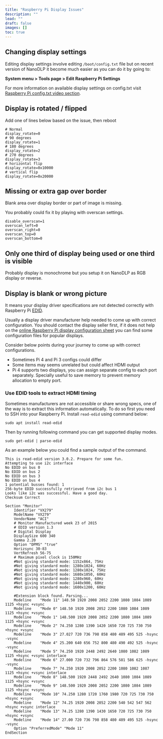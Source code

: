 ```yaml
---
title: "Raspberry Pi Display Issues"
description: ""
lead: ""
draft: false
images: []
toc: true
---
```

## Changing display settings

Editing display settings involve editing `/boot/config.txt` file but on recent version of NanoDLP it become much easier as you can do it by going to: 

**System menu > Tools page > Edit Raspberry Pi Settings**

For more information on available display settings on config.txt visit [Raspberry Pi config.txt video section](https://www.raspberrypi.org/documentation/configuration/config-txt/video.md).

## Display is rotated / flipped

Add one of lines below based on the issue, then reboot

```
# Normal
display_rotate=0
# 90 degrees
display_rotate=1
# 180 degrees
display_rotate=2
# 270 degrees
display_rotate=3
# horizontal flip
display_rotate=0x10000
# vertical flip
display_rotate=0x20000
```

## Missing or extra gap over border

Blank area over display border or part of image is missing.

You probably could fix it by playing with overscan settings.

```
disable_overscan=1
overscan_left=0
overscan_right=0
overscan_top=0
overscan_bottom=0
```

## Only one third of display being used or one third is visible

Probably display is monochrome but you setup it on NanoDLP as RGB display or reverse.

## Display is blank or wrong picture

It means your display driver specifications are not detected correctly with Raspberry Pi [EDID](https://en.wikipedia.org/wiki/Extended_Display_Identification_Data). 

Usually a display driver manufacturer help needed to come up with correct configuration. You should contact the display seller first, if it does not help on the [online Raspberry Pi display configuration sheet](https://docs.google.com/spreadsheets/d/1hSdkwEbtTrVbtTAgvv-0QcyMbztVJvU7GvOmZ8gp5Vk/edit#gid=0) you can find some configuration files for popular displays.

Consider below points during your journey to come up with correct configurations.

* Sometimes Pi 4 and Pi 3 configs could differ
* Some items may seems unrelated but could affect HDMI output
* Pi 4 supports two displays, you can assign separate config to each port separately. Specially useful to save memory to prevent memory allocation to empty port.

### Use EDID tools to extract HDMI timing

Sometimes manufacturers are not accessible or share wrong specs, one of the way is to extract this information automatically. To do so first you need to SSH into your Raspberry Pi. Install ```read-edid``` using command below:

```
sudo apt install read-edid
```

Then by running following command you can get supported display modes.

```
sudo get-edid | parse-edid
```

As an example below you could find a sample output of the command. 

```
This is read-edid version 3.0.2. Prepare for some fun.
Attempting to use i2c interface
No EDID on bus 0
No EDID on bus 2
No EDID on bus 3
No EDID on bus 4
1 potential busses found: 1
256-byte EDID successfully retrieved from i2c bus 1
Looks like i2c was successful. Have a good day.
Checksum Correct

Section "Monitor"
	Identifier "VX279"
	ModelName "VX279"
	VendorName "ACI"
	# Monitor Manufactured week 23 of 2015
	# EDID version 1.3
	# Digital Display
	DisplaySize 600 340
	Gamma 2.20
	Option "DPMS" "true"
	Horizsync 30-83
	VertRefresh 56-75
	# Maximum pixel clock is 150MHz
	#Not giving standard mode: 1152x864, 75Hz
	#Not giving standard mode: 1280x1024, 60Hz
	#Not giving standard mode: 1280x1024, 75Hz
	#Not giving standard mode: 1680x1050, 60Hz
	#Not giving standard mode: 1280x960, 60Hz
	#Not giving standard mode: 1440x900, 60Hz
	#Not giving standard mode: 1600x1200, 60Hz

	#Extension block found. Parsing...
	Modeline 	"Mode 11" 148.50 1920 2008 2052 2200 1080 1084 1089 1125 +hsync +vsync 
	Modeline 	"Mode 0" 148.50 1920 2008 2052 2200 1080 1084 1089 1125 +hsync +vsync 
	Modeline 	"Mode 1" 148.500 1920 2008 2052 2200 1080 1084 1089 1125 +hsync +vsync
	Modeline 	"Mode 2" 74.250 1280 1390 1420 1650 720 725 730 750 +hsync +vsync
	Modeline 	"Mode 3" 27.027 720 736 798 858 480 489 495 525 -hsync -vsync
	Modeline 	"Mode 4" 25.200 640 656 752 800 480 490 492 525 -hsync -vsync
	Modeline 	"Mode 5" 74.250 1920 2448 2492 2640 1080 1082 1089 1125 +hsync +vsync interlace
	Modeline 	"Mode 6" 27.000 720 732 796 864 576 581 586 625 -hsync -vsync
	Modeline 	"Mode 7" 74.250 1920 2008 2052 2200 1080 1082 1087 1125 +hsync +vsync interlace
	Modeline 	"Mode 8" 148.500 1920 2448 2492 2640 1080 1084 1089 1125 +hsync +vsync
	Modeline 	"Mode 9" 148.500 1920 2008 2052 2200 1080 1084 1089 1125 +hsync +vsync
	Modeline 	"Mode 10" 74.250 1280 1720 1760 1980 720 725 730 750 +hsync +vsync
	Modeline 	"Mode 12" 74.25 1920 2008 2052 2200 540 542 547 562 +hsync +vsync interlace
	Modeline 	"Mode 13" 74.25 1280 1390 1430 1650 720 725 730 750 +hsync +vsync 
	Modeline 	"Mode 14" 27.00 720 736 798 858 480 489 495 525 -hsync -vsync 
	Option "PreferredMode" "Mode 11"
EndSection
```